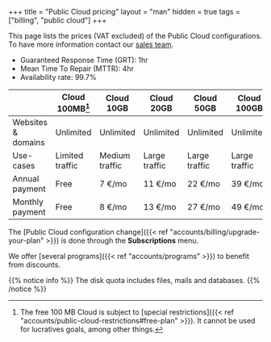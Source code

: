+++
title = "Public Cloud pricing"
layout = "man"
hidden = true
tags = ["billing", "public cloud"]
+++

This page lists the prices (VAT excluded) of the Public Cloud configurations. To have more information contact our [sales team](https://www.alwaysdata.com/en/).

* Guaranteed Response Time (GRT): 1hr
* Mean Time To Repair (MTTR): 4hr
* Availability rate: 99.7%

|                    | Cloud 100MB[^1] | Cloud 10GB     | Cloud 20GB    | Cloud 50GB    | Cloud 100GB | Cloud 150GB | Cloud 300GB |
| ------------------ | --------------- | -------------- | ------------- | ------------- | --------------- | --------------- | --------------- |
| Websites & domains | Unlimited       | Unlimited      | Unlimited     | Unlimited     | Unlimited       | Unlimited       | Unlimited       |
| Use-cases          | Limited traffic | Medium traffic | Large traffic | Large traffic | Large traffic   | Large traffic   | Large traffic   |
| Annual payment   | Free            | 7 €/mo          | 11 €/mo        | 22 €/mo        | 39 €/mo             | 59 €/mo             | 109 €/mo            |
| Monthly payment    | Free            | 8 €/mo            | 13 €/mo          | 27 €/mo          | 49 €/mo            | 69 €/mo            | 135 €/mo           |

The [Public Cloud configuration change]({{< ref "accounts/billing/upgrade-your-plan" >}}) is done through the **Subscriptions** menu.

We offer [several programs]({{< ref "accounts/programs" >}}) to benefit from discounts.

{{% notice info %}}
The disk quota includes files, mails and databases.
{{% /notice %}}

[^1]: The free 100 MB Cloud is subject to [special restrictions]({{< ref "accounts/public-cloud-restrictions#free-plan" >}}). It cannot be used for lucratives goals, among other things.
